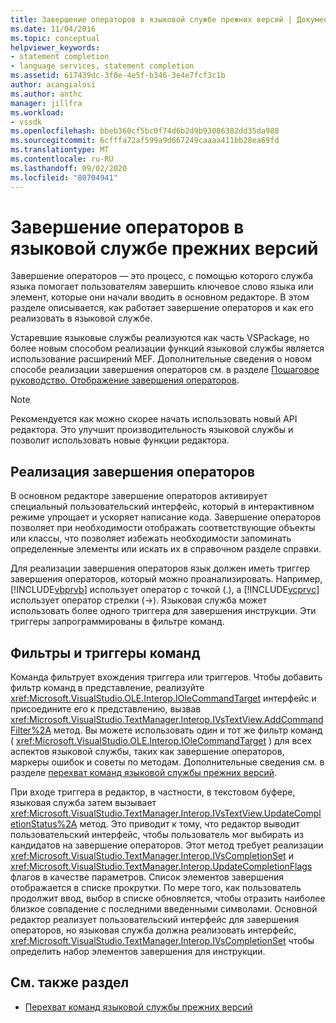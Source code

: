 ```yaml
---
title: Завершение операторов в языковой службе прежних версий | Документация Майкрософт
ms.date: 11/04/2016
ms.topic: conceptual
helpviewer_keywords:
- statement completion
- language services, statement completion
ms.assetid: 617439dc-3f0e-4e5f-b346-3e4e7fcf3c1b
author: acangialosi
ms.author: anthc
manager: jillfra
ms.workload:
- vssdk
ms.openlocfilehash: bbeb360cf5bc0f74d6b2d9b93086382dd35da988
ms.sourcegitcommit: 6cfffa72af599a9d667249caaaa411bb28ea69fd
ms.translationtype: MT
ms.contentlocale: ru-RU
ms.lasthandoff: 09/02/2020
ms.locfileid: "80704941"
---
```

# <a name="statement-completion-in-a-legacy-language-service"></a>Завершение операторов в языковой службе прежних версий
Завершение операторов — это процесс, с помощью которого служба языка помогает пользователям завершить ключевое слово языка или элемент, которые они начали вводить в основном редакторе. В этом разделе описывается, как работает завершение операторов и как его реализовать в языковой службе.

 Устаревшие языковые службы реализуются как часть VSPackage, но более новым способом реализации функций языковой службы является использование расширений MEF. Дополнительные сведения о новом способе реализации завершения операторов см. в разделе [Пошаговое руководство. Отображение завершения операторов](../../extensibility/walkthrough-displaying-statement-completion.md).

> [!NOTE]
> Рекомендуется как можно скорее начать использовать новый API редактора. Это улучшит производительность языковой службы и позволит использовать новые функции редактора.

## <a name="implementing-statement-completion"></a>Реализация завершения операторов
 В основном редакторе завершение операторов активирует специальный пользовательский интерфейс, который в интерактивном режиме упрощает и ускоряет написание кода. Завершение операторов позволяет при необходимости отображать соответствующие объекты или классы, что позволяет избежать необходимости запоминать определенные элементы или искать их в справочном разделе справки.

 Для реализации завершения операторов язык должен иметь триггер завершения операторов, который можно проанализировать. Например, [!INCLUDE[vbprvb](../../code-quality/includes/vbprvb_md.md)] использует оператор с точкой (.), а [!INCLUDE[vcprvc](../../code-quality/includes/vcprvc_md.md)] использует оператор стрелки (->). Языковая служба может использовать более одного триггера для завершения инструкции. Эти триггеры запрограммированы в фильтре команд.

## <a name="command-filters-and-triggers"></a>Фильтры и триггеры команд
 Команда фильтрует вхождения триггера или триггеров. Чтобы добавить фильтр команд в представление, реализуйте <xref:Microsoft.VisualStudio.OLE.Interop.IOleCommandTarget> интерфейс и присоедините его к представлению, вызвав <xref:Microsoft.VisualStudio.TextManager.Interop.IVsTextView.AddCommandFilter%2A> метод. Вы можете использовать один и тот же фильтр команд ( <xref:Microsoft.VisualStudio.OLE.Interop.IOleCommandTarget> ) для всех аспектов языковой службы, таких как завершение операторов, маркеры ошибок и советы по методам. Дополнительные сведения см. в разделе [перехват команд языковой службы прежних версий](../../extensibility/internals/intercepting-legacy-language-service-commands.md).

 При входе триггера в редактор, в частности, в текстовом буфере, языковая служба затем вызывает <xref:Microsoft.VisualStudio.TextManager.Interop.IVsTextView.UpdateCompletionStatus%2A> метод. Это приводит к тому, что редактор выводит пользовательский интерфейс, чтобы пользователь мог выбирать из кандидатов на завершение операторов. Этот метод требует реализации <xref:Microsoft.VisualStudio.TextManager.Interop.IVsCompletionSet> и <xref:Microsoft.VisualStudio.TextManager.Interop.UpdateCompletionFlags> флагов в качестве параметров. Список элементов завершения отображается в списке прокрутки. По мере того, как пользователь продолжит ввод, выбор в списке обновляется, чтобы отразить наиболее близкое совпадение с последними введенными символами. Основной редактор реализует пользовательский интерфейс для завершения операторов, но языковая служба должна реализовать интерфейс, <xref:Microsoft.VisualStudio.TextManager.Interop.IVsCompletionSet> чтобы определить набор элементов завершения для инструкции.

## <a name="see-also"></a>См. также раздел
- [Перехват команд языковой службы прежних версий](../../extensibility/internals/intercepting-legacy-language-service-commands.md)
